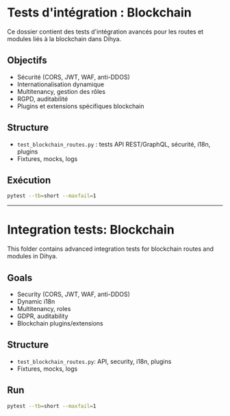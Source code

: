# Tests d'intégration : Blockchain

Ce dossier contient des tests d'intégration avancés pour les routes et modules liés à la blockchain dans Dihya.

## Objectifs
- Sécurité (CORS, JWT, WAF, anti-DDOS)
- Internationalisation dynamique
- Multitenancy, gestion des rôles
- RGPD, auditabilité
- Plugins et extensions spécifiques blockchain

## Structure
- `test_blockchain_routes.py` : tests API REST/GraphQL, sécurité, i18n, plugins
- Fixtures, mocks, logs

## Exécution
```bash
pytest --tb=short --maxfail=1
```

---

# Integration tests: Blockchain

This folder contains advanced integration tests for blockchain routes and modules in Dihya.

## Goals
- Security (CORS, JWT, WAF, anti-DDOS)
- Dynamic i18n
- Multitenancy, roles
- GDPR, auditability
- Blockchain plugins/extensions

## Structure
- `test_blockchain_routes.py`: API, security, i18n, plugins
- Fixtures, mocks, logs

## Run
```bash
pytest --tb=short --maxfail=1
```

